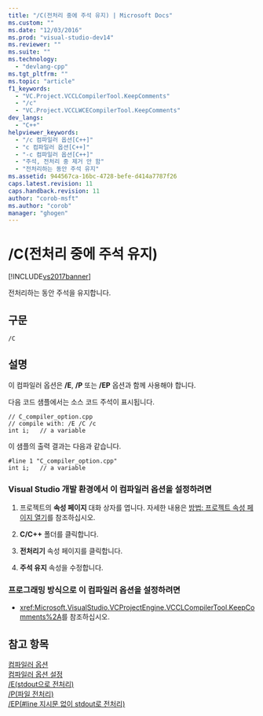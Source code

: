 ```yaml
---
title: "/C(전처리 중에 주석 유지) | Microsoft Docs"
ms.custom: ""
ms.date: "12/03/2016"
ms.prod: "visual-studio-dev14"
ms.reviewer: ""
ms.suite: ""
ms.technology: 
  - "devlang-cpp"
ms.tgt_pltfrm: ""
ms.topic: "article"
f1_keywords: 
  - "VC.Project.VCCLCompilerTool.KeepComments"
  - "/c"
  - "VC.Project.VCCLWCECompilerTool.KeepComments"
dev_langs: 
  - "C++"
helpviewer_keywords: 
  - "/c 컴파일러 옵션[C++]"
  - "c 컴파일러 옵션[C++]"
  - "-c 컴파일러 옵션[C++]"
  - "주석, 전처리 중 제거 안 함"
  - "전처리하는 동안 주석 유지"
ms.assetid: 944567ca-16bc-4728-befe-d414a7787f26
caps.latest.revision: 11
caps.handback.revision: 11
author: "corob-msft"
ms.author: "corob"
manager: "ghogen"
---
```

# /C(전처리 중에 주석 유지)
[!INCLUDE[vs2017banner](../../assembler/inline/includes/vs2017banner.md)]

전처리하는 동안 주석을 유지합니다.  
  
## 구문  
  
```  
/C  
```  
  
## 설명  
 이 컴파일러 옵션은 **\/E**, **\/P** 또는 **\/EP** 옵션과 함께 사용해야 합니다.  
  
 다음 코드 샘플에서는 소스 코드 주석이 표시됩니다.  
  
```  
// C_compiler_option.cpp  
// compile with: /E /C /c  
int i;   // a variable  
```  
  
 이 샘플의 출력 결과는 다음과 같습니다.  
  
```  
#line 1 "C_compiler_option.cpp"  
int i;   // a variable  
```  
  
### Visual Studio 개발 환경에서 이 컴파일러 옵션을 설정하려면  
  
1.  프로젝트의 **속성 페이지** 대화 상자를 엽니다.  자세한 내용은 [방법: 프로젝트 속성 페이지 열기](../../misc/how-to-open-project-property-pages.md)를 참조하십시오.  
  
2.  **C\/C\+\+** 폴더를 클릭합니다.  
  
3.  **전처리기** 속성 페이지를 클릭합니다.  
  
4.  **주석 유지** 속성을 수정합니다.  
  
### 프로그래밍 방식으로 이 컴파일러 옵션을 설정하려면  
  
-   <xref:Microsoft.VisualStudio.VCProjectEngine.VCCLCompilerTool.KeepComments%2A>를 참조하십시오.  
  
## 참고 항목  
 [컴파일러 옵션](../../build/reference/compiler-options.md)   
 [컴파일러 옵션 설정](../../build/reference/setting-compiler-options.md)   
 [\/E\(stdout으로 전처리\)](../../build/reference/e-preprocess-to-stdout.md)   
 [\/P\(파일 전처리\)](../../build/reference/p-preprocess-to-a-file.md)   
 [\/EP\(\#line 지시문 없이 stdout로 전처리\)](../../build/reference/ep-preprocess-to-stdout-without-hash-line-directives.md)